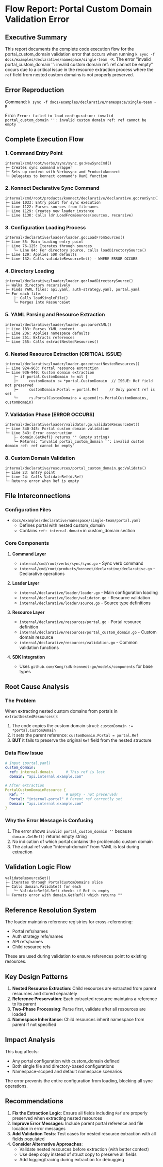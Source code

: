 # Flow Report: Portal Custom Domain Validation Error

## Executive Summary

This report documents the complete code execution flow for the portal_custom_domain validation error that occurs when running `k sync -f docs/examples/declarative/namespace/single-team -R`. The error "invalid portal_custom_domain '': invalid custom domain ref: ref cannot be empty" occurs due to a critical issue in the resource extraction process where the `ref` field from nested custom domains is not properly preserved.

## Error Reproduction

Command: `k sync -f docs/examples/declarative/namespace/single-team -R`

Error: `Error: failed to load configuration: invalid portal_custom_domain '': invalid custom domain ref: ref cannot be empty`

## Complete Execution Flow

### 1. Command Entry Point

```
internal/cmd/root/verbs/sync/sync.go:NewSyncCmd()
├─ Creates sync command wrapper
├─ Sets up context with Verb=sync and Product=konnect
└─ Delegates to konnect command's RunE function
```

### 2. Konnect Declarative Sync Command

```
internal/cmd/root/products/konnect/declarative/declarative.go:runSync()
├─ Line 1033: Entry point for sync execution
├─ Line 1122: Parses sources from filenames
├─ Line 1129: Creates new loader instance
└─ Line 1130: Calls ldr.LoadFromSources(sources, recursive)
```

### 3. Configuration Loading Process

```
internal/declarative/loader/loader.go:LoadFromSources()
├─ Line 55: Main loading entry point
├─ Line 76-125: Iterates through sources
│   └─ Line 84: For directory source, calls loadDirectorySource()
├─ Line 129: Applies SDK defaults
└─ Line 132: Calls validateResourceSet() - WHERE ERROR OCCURS
```

### 4. Directory Loading

```
internal/declarative/loader/loader.go:loadDirectorySource()
├─ Walks directory recursively
├─ Finds YAML files: api.yaml, auth-strategy.yaml, portal.yaml
└─ For each file:
    ├─ Calls loadSingleFile()
    └─ Merges into ResourceSet
```

### 5. YAML Parsing and Resource Extraction

```
internal/declarative/loader/loader.go:parseYAML()
├─ Line 183: Parses YAML content
├─ Line 236: Applies namespace defaults
├─ Line 251: Extracts references
└─ Line 255: Calls extractNestedResources()
```

### 6. Nested Resource Extraction (CRITICAL ISSUE)

```
internal/declarative/loader/loader.go:extractNestedResources()
├─ Line 924-963: Portal resource extraction
└─ Line 936-940: Custom domain extraction
    ├─ if portal.CustomDomain != nil {
    ├─     customDomain := *portal.CustomDomain  // ISSUE: Ref field not preserved
    ├─     customDomain.Portal = portal.Ref     // Only parent ref is set
    └─     rs.PortalCustomDomains = append(rs.PortalCustomDomains, customDomain)
```

### 7. Validation Phase (ERROR OCCURS)

```
internal/declarative/loader/validator.go:validateResourceSet()
├─ Line 340-345: Portal custom domain validation
└─ Line 343: Error construction
    ├─ domain.GetRef() returns "" (empty string)
    └─ Returns: "invalid portal_custom_domain '': invalid custom domain ref: ref cannot be empty"
```

### 8. Custom Domain Validation

```
internal/declarative/resources/portal_custom_domain.go:Validate()
├─ Line 23: Entry point
├─ Line 24: Calls ValidateRef(d.Ref)
└─ Returns error when Ref is empty
```

## File Interconnections

### Configuration Files
- `docs/examples/declarative/namespace/single-team/portal.yaml`
  - Defines portal with nested custom_domain
  - Contains `ref: internal-domain` in custom_domain section

### Core Components

1. **Command Layer**
   - `internal/cmd/root/verbs/sync/sync.go` - Sync verb command
   - `internal/cmd/root/products/konnect/declarative/declarative.go` - Declarative operations

2. **Loader Layer**
   - `internal/declarative/loader/loader.go` - Main configuration loading
   - `internal/declarative/loader/validator.go` - Resource validation
   - `internal/declarative/loader/source.go` - Source type definitions

3. **Resource Layer**
   - `internal/declarative/resources/portal.go` - Portal resource definition
   - `internal/declarative/resources/portal_custom_domain.go` - Custom domain resource
   - `internal/declarative/resources/validation.go` - Common validation functions

4. **SDK Integration**
   - Uses `github.com/Kong/sdk-konnect-go/models/components` for base types

## Root Cause Analysis

### The Problem

When extracting nested custom domains from portals in `extractNestedResources()`:

1. The code copies the custom domain struct: `customDomain := *portal.CustomDomain`
2. It sets the parent reference: `customDomain.Portal = portal.Ref`
3. **BUT** it fails to preserve the original `Ref` field from the nested structure

### Data Flow Issue

```yaml
# Input (portal.yaml)
custom_domain:
  ref: internal-domain      # This ref is lost
  domain: "api.internal.example.com"

# After extraction
PortalCustomDomainResource {
  Ref: ""                   # Empty - not preserved!
  Portal: "internal-portal" # Parent ref correctly set
  Domain: "api.internal.example.com"
}
```

### Why the Error Message is Confusing

1. The error shows `invalid portal_custom_domain ''` because `domain.GetRef()` returns empty string
2. No indication of which portal contains the problematic custom domain
3. The actual ref value "internal-domain" from YAML is lost during extraction

## Validation Logic Flow

```
validateResourceSet()
├─ Iterates through PortalCustomDomains slice
├─ Calls domain.Validate() for each
│   └─ ValidateRef(d.Ref) checks if Ref is empty
└─ Formats error with domain.GetRef() which returns ""
```

## Reference Resolution System

The loader maintains reference registries for cross-referencing:
- Portal refs/names
- Auth strategy refs/names  
- API refs/names
- Child resource refs

These are used during validation to ensure references point to existing resources.

## Key Design Patterns

1. **Nested Resource Extraction**: Child resources are extracted from parent resources and stored separately
2. **Reference Preservation**: Each extracted resource maintains a reference to its parent
3. **Two-Phase Processing**: Parse first, validate after all resources are loaded
4. **Namespace Inheritance**: Child resources inherit namespace from parent if not specified

## Impact Analysis

This bug affects:
- Any portal configuration with custom_domain defined
- Both single file and directory-based configurations
- Namespace-scoped and default namespace scenarios

The error prevents the entire configuration from loading, blocking all sync operations.

## Recommendations

1. **Fix the Extraction Logic**: Ensure all fields including `Ref` are properly preserved when extracting nested resources
2. **Improve Error Messages**: Include parent portal reference and file location in error messages
3. **Add Validation Tests**: Test cases for nested resource extraction with all fields populated
4. **Consider Alternative Approaches**: 
   - Validate nested resources before extraction (with better context)
   - Use deep copy instead of struct copy to preserve all fields
   - Add logging/tracing during extraction for debugging